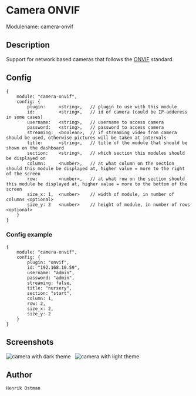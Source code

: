 # Camera ONVIF

Modulename: camera-onvif


## Description

Support for network based cameras that follows the [ONVIF](https://www.onvif.org/) standard.


## Config

    {
        module: "camera-onvif",
        config: {
            plugin:     <string>,   // plugin to use with this module
            id:         <string>,   // id of camera (could be IP-adderess in some cases)
            username:   <string>,   // username to access camera
            password:   <string>,   // password to access camera
            streaming:  <boolean>,  // if streaming video from camera should be used, otherwise pictures will be taken at intervals
            title:      <string>,   // title of the module that should be shown on the dashboard
            section:    <string>,   // which section this modules should be displayed on
            column:     <number>,   // at what column on the section should this module be displayed at, higher value = more to the right of the screen
            row:        <number>,   // at what row on the section should this module be displayed at, higher value = more to the bottom of the screen
            size_x: 1,  <number>    // width of module, in number of columns <optional>
            size_y: 2   <number>    // height of module, in number of rows <optional>
        }
    }


### Config example

    {
        module: "camera-onvif",
        config: {
            plugin: "onvif",
            id: "192.168.10.59",
            username: "admin",
            password: "admin",
            streaming: false,
            title: "nursery",
            section: "start",
            column: 1,
            row: 2,
            size_x: 2,
            size_y: 2
        }
    }

## Screenshots

![camera with dark theme](doc/camera-dark.png "Camera - dark theme") &nbsp; ![camera with light theme](doc/camera-light.png "Camera - light theme")


## Author

    Henrik Östman

